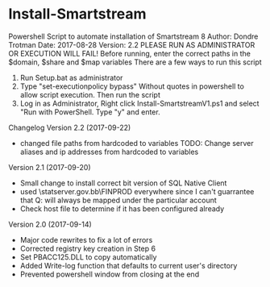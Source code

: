 # Install-Smartstream
Powershell Script to automate installation of Smartstream 8 
  Author: Dondre Trotman 
  Date: 2017-08-28 
  Version: 2.2 
  PLEASE RUN AS ADMINISTRATOR OR EXECUTION WILL FAIL! 
  Before running, enter the correct paths in the $domain, $share and $map variables 
  There are a few ways to run this script 
  1. Run Setup.bat as administrator 
  2. Type "set-executionpolicy bypass" Without quotes in powershell to allow script execution. Then run the script 
  3. Log in as Administrator, Right click Install-SmartstreamV1.ps1 and select "Run with PowerShell. Type "y" and enter. 

  Changelog
  Version 2.2 (2017-09-22)
  * changed file paths from hardcoded to variables
  TODO: Change server aliases and ip addresses from hardcoded to variables

  Version 2.1 (2017-09-20)
  * Small change to install correct bit version of SQL Native Client
  * used \\statserver.gov.bb\FINPROD everywhere since I can't guarrantee that Q: will always be mapped under the particular account
  * Check host file to determine if it has been configured already

  Version 2.0 (2017-09-14)
  * Major code rewrites to fix a lot of errors
  * Corrected registry key creation in Step 6
  * Set PBACC125.DLL to copy automatically
  * Added Write-log function that defaults to current user's directory
  * Prevented powershell window from closing at the end
